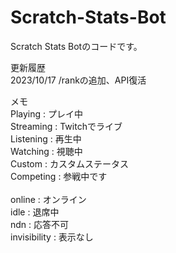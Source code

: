 # Scratch-Stats-Bot

Scratch Stats Botのコードです。<br>

更新履歴<br>
2023/10/17 /rankの追加、API復活<br>



メモ<br>
Playing : プレイ中<br>
Streaming : Twitchでライブ<br>
Listening : 再生中<br>
Watching : 視聴中<br>
Custom : カスタムステータス<br>
Competing : 参戦中です<br>
<br>
online : オンライン<br>
idle : 退席中<br>
ndn : 応答不可<br>
invisibility : 表示なし
